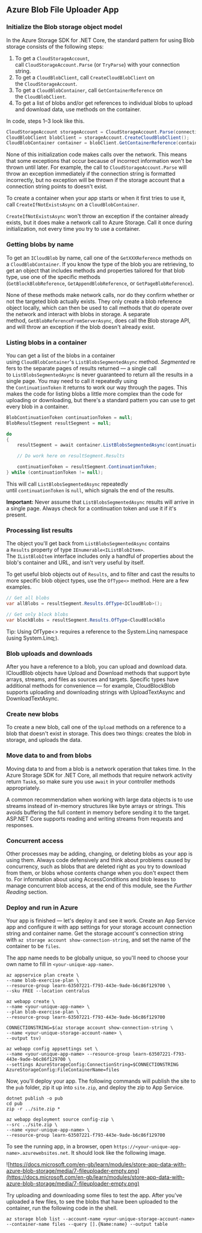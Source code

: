 ## Azure Blob File Uploader App

### **Initialize the Blob storage object model**

In the Azure Storage SDK for .NET Core, the standard pattern for using Blob storage consists of the following steps:

1. To get a `CloudStorageAccount`, call `CloudStorageAccount.Parse` (or `TryParse`) with your connection string.
2. To get a `CloudBlobClient`, call `CreateCloudBlobClient` on the `CloudStorageAccount`.
3. To get a `CloudBlobContainer`, call `GetContainerReference` on the `CloudBlobClient`.
4. To get a list of blobs and/or get references to individual blobs to upload and download data, use methods on the container.

In code, steps 1–3 look like this.

```csharp
CloudStorageAccount storageAccount = CloudStorageAccount.Parse(connectionString); // or TryParse()
CloudBlobClient blobClient = storageAccount.CreateCloudBlobClient();
CloudBlobContainer container = blobClient.GetContainerReference(containerName);

```

None of this initialization code makes calls over the network. This means that some exceptions that occur because of incorrect information won't be thrown until later. For example, the call to `CloudStorageAccount.Parse` will throw an exception immediately if the connection string is formatted incorrectly, but no exception will be thrown if the storage account that a connection string points to doesn't exist.

To create a container when your app starts or when it first tries to use it, call `CreateIfNotExistsAsync` on a `CloudBlobContainer`.

`CreateIfNotExistsAsync` won't throw an exception if the container already exists, but it does make a network call to Azure Storage. Call it once during initialization, not every time you try to use a container.

### **Getting blobs by name**

To get an `ICloudBlob` by name, call one of the `GetXXXReference` methods on a `CloudBlobContainer`. If you know the type of the blob you are retrieving, to get an object that includes methods and properties tailored for that blob type, use one of the specific methods (`GetBlockBlobReference`, `GetAppendBlobReference`, or `GetPageBlobReference`).

None of these methods make network calls, nor do they confirm whether or not the targeted blob actually exists. They only create a blob reference object locally, which can then be used to call methods that *do* operate over the network and interact with blobs in storage. A separate method, `GetBlobReferenceFromServerAsync`, does call the Blob storage API, and will throw an exception if the blob doesn't already exist.

### **Listing blobs in a container**

You can get a list of the blobs in a container using `CloudBlobContainer`'s `ListBlobsSegmentedAsync` method. *Segmented* refers to the separate pages of results returned — a single call to `ListBlobsSegmentedAsync` is never guaranteed to return all the results in a single page. You may need to call it repeatedly using the `ContinuationToken` it returns to work our way through the pages. This makes the code for listing blobs a little more complex than the code for uploading or downloading, but there's a standard pattern you can use to get every blob in a container.

```csharp
BlobContinuationToken continuationToken = null;
BlobResultSegment resultSegment = null;

do
{
    resultSegment = await container.ListBlobsSegmentedAsync(continuationToken);

    // Do work here on resultSegment.Results

    continuationToken = resultSegment.ContinuationToken;
} while (continuationToken != null);

```

This will call `ListBlobsSegmentedAsync` repeatedly until `continuationToken` is `null`, which signals the end of the results.

**Important:** Never assume that `ListBlobsSegmentedAsync` results will arrive in a single page. Always check for a continuation token and use it if it's present.

### **Processing list results**

The object you'll get back from `ListBlobsSegmentedAsync` contains a `Results` property of type `IEnumerable<IListBlobItem>`. The `IListBlobItem` interface includes only a handful of properties about the blob's container and URL, and isn't very useful by itself.

To get useful blob objects out of `Results`, and to filter and cast the results to more specific blob object types, use the `OfType<>` method. Here are a few examples.

```csharp
// Get all blobs
var allBlobs = resultSegment.Results.OfType<ICloudBlob>();

// Get only block blobs
var blockBlobs = resultSegment.Results.OfType<CloudBlockBlo
```

Tip: Using OfType<> requires a reference to the System.Linq namespace (using System.Linq;).

### Blob uploads and downloads

After you have a reference to a blob, you can upload and download data. ICloudBlob objects have Upload and Download methods that support byte arrays, streams, and files as sources and targets. Specific types have additional methods for convenience — for example, CloudBlockBlob supports uploading and downloading strings with UploadTextAsync and DownloadTextAsync.

### **Create new blobs**

To create a new blob, call one of the `Upload` methods on a reference to a blob that doesn't exist in storage. This does two things: creates the blob in storage, and uploads the data.

### **Move data to and from blobs**

Moving data to and from a blob is a network operation that takes time. In the Azure Storage SDK for .NET Core, all methods that require network activity return `Task`s, so make sure you use `await` in your controller methods appropriately.

A common recommendation when working with large data objects is to use streams instead of in-memory structures like byte arrays or strings. This avoids buffering the full content in memory before sending it to the target. ASP.NET Core supports reading and writing streams from requests and responses.

### **Concurrent access**

Other processes may be adding, changing, or deleting blobs as your app is using them. Always code defensively and think about problems caused by concurrency, such as blobs that are deleted right as you try to download from them, or blobs whose contents change when you don't expect them to. For information about using AccessConditions and blob leases to manage concurrent blob access, at the end of this module, see the *Further Reading* section.

### **Deploy and run in Azure**

Your app is finished — let's deploy it and see it work. Create an App Service app and configure it with app settings for your storage account connection string and container name. Get the storage account's connection string with `az storage account show-connection-string`, and set the name of the container to be `files`.

The app name needs to be globally unique, so you'll need to choose your own name to fill in `<your-unique-app-name>`.

```
az appservice plan create \
--name blob-exercise-plan \
--resource-group learn-63507221-f793-443e-9ade-b6c86f129700 \
--sku FREE --location centralus
```

```
az webapp create \
--name <your-unique-app-name> \
--plan blob-exercise-plan \
--resource-group learn-63507221-f793-443e-9ade-b6c86f129700
```

```
CONNECTIONSTRING=$(az storage account show-connection-string \
--name <your-unique-storage-account-name> \
--output tsv)
```

```
az webapp config appsettings set \
--name <your-unique-app-name> --resource-group learn-63507221-f793-443e-9ade-b6c86f129700 \
--settings AzureStorageConfig:ConnectionString=$CONNECTIONSTRING AzureStorageConfig:FileContainerName=files
```

Now, you'll deploy your app. The following commands will publish the site to the `pub` folder, zip it up into `site.zip`, and deploy the zip to App Service.

```
dotnet publish -o pub
cd pub
zip -r ../site.zip *
```

```
az webapp deployment source config-zip \
--src ../site.zip \
--name <your-unique-app-name> \
--resource-group learn-63507221-f793-443e-9ade-b6c86f129700
```

To see the running app, in a browser, open `https://<your-unique-app-name>.azurewebsites.net`. It should look like the following image.

![https://docs.microsoft.com/en-gb/learn/modules/store-app-data-with-azure-blob-storage/media/7-fileuploader-empty.png](https://docs.microsoft.com/en-gb/learn/modules/store-app-data-with-azure-blob-storage/media/7-fileuploader-empty.png)

Try uploading and downloading some files to test the app. After you've uploaded a few files, to see the blobs that have been uploaded to the container, run the following code in the shell.

```
az storage blob list --account-name <your-unique-storage-account-name> --container-name files --query [].{Name:name} --output table
```